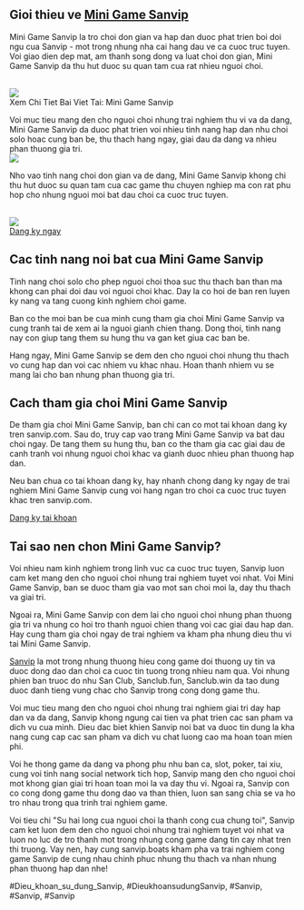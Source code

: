 <div class="row">
<div class="col-md-6">

</div>
<div class="col-md-6">
<h2>Gioi thieu ve <a href="https://sanvip.boats/mini-game/">Mini Game Sanvip</a></h2>
<p>Mini Game Sanvip la tro choi don gian va hap dan duoc phat trien boi doi ngu cua Sanvip - mot trong nhung nha cai hang dau ve ca cuoc truc tuyen. Voi giao dien dep mat, am thanh song dong va luat choi don gian, Mini Game Sanvip da thu hut duoc su quan tam cua rat nhieu nguoi choi.</p><br><img src="https://sanvip.boats/wp-content/uploads/2025/02/xoc-dia-sanvip.webp"></br>
Xem Chi Tiet Bai Viet Tai: Mini Game Sanvip
<p>Voi muc tieu mang den cho nguoi choi nhung trai nghiem thu vi va da dang, Mini Game Sanvip da duoc phat trien voi nhieu tinh nang hap dan nhu choi solo hoac cung ban be, thu thach hang ngay, giai dau da dang va nhieu phan thuong gia tri.<br><img src="https://sanvip.boats/wp-content/uploads/2025/02/bau-cua-sanvip.webp"></br>
<p>Nho vao tinh nang choi don gian va de dang, Mini Game Sanvip khong chi thu hut duoc su quan tam cua cac game thu chuyen nghiep ma con rat phu hop cho nhung nguoi moi bat dau choi ca cuoc truc tuyen.</p><br><img src="https://sanvip.boats/wp-content/uploads/2025/01/logo-sanvip-boats-1.webp"></br>
<a class="btn btn-primary" href="#">Dang ky ngay</a>
</div>
</div><h2>Cac tinh nang noi bat cua Mini Game Sanvip</h2><div class="row">
<div class="col-md-4">
<div class="card mb-4 shadow-sm">

<div class="card-body">
<p class="card-text">Tinh nang choi solo cho phep nguoi choi thoa suc thu thach ban than ma khong can phai doi dau voi nguoi choi khac. Day la co hoi de ban ren luyen ky nang va tang cuong kinh nghiem choi game.
</div>
</div>
</div>
<div class="col-md-4">
<div class="card mb-4 shadow-sm">

<div class="card-body">
<p class="card-text">Ban co the moi ban be cua minh cung tham gia choi Mini Game Sanvip va cung tranh tai de xem ai la nguoi gianh chien thang. Dong thoi, tinh nang nay con giup tang them su hung thu va gan ket giua cac ban be.</p>
</div>
</div>
</div>
<div class="col-md-4">
<div class="card mb-4 shadow-sm">

<div class="card-body">
<p class="card-text">Hang ngay, Mini Game Sanvip se dem den cho nguoi choi nhung thu thach vo cung hap dan voi cac nhiem vu khac nhau. Hoan thanh nhiem vu se mang lai cho ban nhung phan thuong gia tri.
</div>
</div>
</div>
</div><h2>Cach tham gia choi Mini Game Sanvip</h2><div class="row">
<div class="col-md-6">
<p>De tham gia choi Mini Game Sanvip, ban chi can co mot tai khoan dang ky tren sanvip.com. Sau do, truy cap vao trang Mini Game Sanvip va bat dau choi ngay. De tang them su hung thu, ban co the tham gia cac giai dau de canh tranh voi nhung nguoi choi khac va gianh duoc nhieu phan thuong hap dan.</p>
</div>
<div class="col-md-6">
<p>Neu ban chua co tai khoan dang ky, hay nhanh chong dang ky ngay de trai nghiem Mini Game Sanvip cung voi hang ngan tro choi ca cuoc truc tuyen khac tren sanvip.com.</p>
<a class="btn btn-secondary" href="#">Dang ky tai khoan</a>
</div>
</div><h2>Tai sao nen chon Mini Game Sanvip?</h2><div class="row">
<div class="col-md-6">
<p>Voi nhieu nam kinh nghiem trong linh vuc ca cuoc truc tuyen, Sanvip luon cam ket mang den cho nguoi choi nhung trai nghiem tuyet voi nhat. Voi Mini Game Sanvip, ban se duoc tham gia vao mot san choi moi la, day thu thach va giai tri.</p>
</div>
<div class="col-md-6">
<p>Ngoai ra, Mini Game Sanvip con dem lai cho nguoi choi nhung phan thuong gia tri va nhung co hoi tro thanh nguoi chien thang voi cac giai dau hap dan. Hay cung tham gia choi ngay de trai nghiem va kham pha nhung dieu thu vi tai Mini Game Sanvip.</p>
<a class="btn btn-play" href="#"><i class="fa fa-play"></i></a>
</div>
</div><p><a href="https://sanvip.boats/">Sanvip</a> la mot trong nhung thuong hieu cong game doi thuong uy tin va duoc dong dao dan choi ca cuoc tin tuong trong nhieu nam qua. Voi nhung phien ban truoc do nhu San Club, Sanclub.fun, Sanclub.win da tao dung duoc danh tieng vung chac cho Sanvip trong cong dong game thu.

Voi muc tieu mang den cho nguoi choi nhung trai nghiem giai tri day hap dan va da dang, Sanvip khong ngung cai tien va phat trien cac san pham va dich vu cua minh. Dieu dac biet khien Sanvip noi bat va duoc tin dung la kha nang cung cap cac san pham va dich vu chat luong cao ma hoan toan mien phi.

Voi he thong game da dang va phong phu nhu ban ca, slot, poker, tai xiu, cung voi tinh nang social network tich hop, Sanvip mang den cho nguoi choi mot khong gian giai tri hoan toan moi la va day thu vi. Ngoai ra, Sanvip con co cong dong game thu dong dao va than thien, luon san sang chia se va ho tro nhau trong qua trinh trai nghiem game.

Voi tieu chi "Su hai long cua nguoi choi la thanh cong cua chung toi", Sanvip cam ket luon dem den cho nguoi choi nhung trai nghiem tuyet voi nhat va luon no luc de tro thanh mot trong nhung cong game dang tin cay nhat tren thi truong. Vay nen, hay cung sanvip.boats kham pha va trai nghiem cong game Sanvip de cung nhau chinh phuc nhung thu thach va nhan nhung phan thuong hap dan nhe!</p>
#Dieu_khoan_su_dung_Sanvip, #DieukhoansudungSanvip, #Sanvip, #Sanvip, #Sanvip
